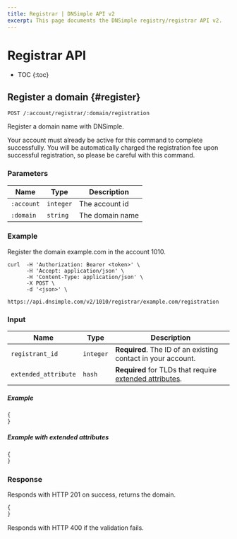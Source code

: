 ```yaml
---
title: Registrar | DNSimple API v2
excerpt: This page documents the DNSimple registry/registrar API v2.
---
```


# Registrar API

* TOC
{:toc}


## Register a domain {#register}

    POST /:account/registrar/:domain/registration

Register a domain name with DNSimple.

Your account must already be active for this command to complete successfully.
You will be automatically charged the registration fee upon successful registration, so please be careful with this command.

### Parameters

Name | Type | Description
-----|------|------------
`:account` | `integer` | The account id
`:domain` | `string` | The domain name

### Example

Register the domain example.com in the account 1010.

    curl  -H 'Authorization: Bearer <token>' \
          -H 'Accept: application/json' \
          -H 'Content-Type: application/json' \
          -X POST \
          -d '<json>' \
          https://api.dnsimple.com/v2/1010/registrar/example.com/registration

### Input

Name | Type | Description
-----|------|------------
`registrant_id` | `integer` | **Required**. The ID of an existing contact in your account.
`extended_attribute` | `hash` | **Required** for TLDs that require [extended attributes](/extended-attributes/).

##### Example

~~~js
{
}
~~~

##### Example with extended attributes

~~~js
{
}
~~~

### Response

Responds with HTTP 201 on success, returns the domain.

~~~js
{
}
~~~

Responds with HTTP 400 if the validation fails.

